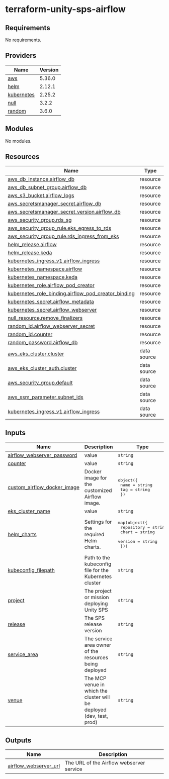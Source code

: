 # terraform-unity-sps-airflow

<!-- BEGINNING OF PRE-COMMIT-TERRAFORM DOCS HOOK -->
## Requirements

No requirements.

## Providers

| Name | Version |
|------|---------|
| <a name="provider_aws"></a> [aws](#provider\_aws) | 5.36.0 |
| <a name="provider_helm"></a> [helm](#provider\_helm) | 2.12.1 |
| <a name="provider_kubernetes"></a> [kubernetes](#provider\_kubernetes) | 2.25.2 |
| <a name="provider_null"></a> [null](#provider\_null) | 3.2.2 |
| <a name="provider_random"></a> [random](#provider\_random) | 3.6.0 |

## Modules

No modules.

## Resources

| Name | Type |
|------|------|
| [aws_db_instance.airflow_db](https://registry.terraform.io/providers/hashicorp/aws/latest/docs/resources/db_instance) | resource |
| [aws_db_subnet_group.airflow_db](https://registry.terraform.io/providers/hashicorp/aws/latest/docs/resources/db_subnet_group) | resource |
| [aws_s3_bucket.airflow_logs](https://registry.terraform.io/providers/hashicorp/aws/latest/docs/resources/s3_bucket) | resource |
| [aws_secretsmanager_secret.airflow_db](https://registry.terraform.io/providers/hashicorp/aws/latest/docs/resources/secretsmanager_secret) | resource |
| [aws_secretsmanager_secret_version.airflow_db](https://registry.terraform.io/providers/hashicorp/aws/latest/docs/resources/secretsmanager_secret_version) | resource |
| [aws_security_group.rds_sg](https://registry.terraform.io/providers/hashicorp/aws/latest/docs/resources/security_group) | resource |
| [aws_security_group_rule.eks_egress_to_rds](https://registry.terraform.io/providers/hashicorp/aws/latest/docs/resources/security_group_rule) | resource |
| [aws_security_group_rule.rds_ingress_from_eks](https://registry.terraform.io/providers/hashicorp/aws/latest/docs/resources/security_group_rule) | resource |
| [helm_release.airflow](https://registry.terraform.io/providers/hashicorp/helm/latest/docs/resources/release) | resource |
| [helm_release.keda](https://registry.terraform.io/providers/hashicorp/helm/latest/docs/resources/release) | resource |
| [kubernetes_ingress_v1.airflow_ingress](https://registry.terraform.io/providers/hashicorp/kubernetes/latest/docs/resources/ingress_v1) | resource |
| [kubernetes_namespace.airflow](https://registry.terraform.io/providers/hashicorp/kubernetes/latest/docs/resources/namespace) | resource |
| [kubernetes_namespace.keda](https://registry.terraform.io/providers/hashicorp/kubernetes/latest/docs/resources/namespace) | resource |
| [kubernetes_role.airflow_pod_creator](https://registry.terraform.io/providers/hashicorp/kubernetes/latest/docs/resources/role) | resource |
| [kubernetes_role_binding.airflow_pod_creator_binding](https://registry.terraform.io/providers/hashicorp/kubernetes/latest/docs/resources/role_binding) | resource |
| [kubernetes_secret.airflow_metadata](https://registry.terraform.io/providers/hashicorp/kubernetes/latest/docs/resources/secret) | resource |
| [kubernetes_secret.airflow_webserver](https://registry.terraform.io/providers/hashicorp/kubernetes/latest/docs/resources/secret) | resource |
| [null_resource.remove_finalizers](https://registry.terraform.io/providers/hashicorp/null/latest/docs/resources/resource) | resource |
| [random_id.airflow_webserver_secret](https://registry.terraform.io/providers/hashicorp/random/latest/docs/resources/id) | resource |
| [random_id.counter](https://registry.terraform.io/providers/hashicorp/random/latest/docs/resources/id) | resource |
| [random_password.airflow_db](https://registry.terraform.io/providers/hashicorp/random/latest/docs/resources/password) | resource |
| [aws_eks_cluster.cluster](https://registry.terraform.io/providers/hashicorp/aws/latest/docs/data-sources/eks_cluster) | data source |
| [aws_eks_cluster_auth.cluster](https://registry.terraform.io/providers/hashicorp/aws/latest/docs/data-sources/eks_cluster_auth) | data source |
| [aws_security_group.default](https://registry.terraform.io/providers/hashicorp/aws/latest/docs/data-sources/security_group) | data source |
| [aws_ssm_parameter.subnet_ids](https://registry.terraform.io/providers/hashicorp/aws/latest/docs/data-sources/ssm_parameter) | data source |
| [kubernetes_ingress_v1.airflow_ingress](https://registry.terraform.io/providers/hashicorp/kubernetes/latest/docs/data-sources/ingress_v1) | data source |

## Inputs

| Name | Description | Type | Default | Required |
|------|-------------|------|---------|:--------:|
| <a name="input_airflow_webserver_password"></a> [airflow\_webserver\_password](#input\_airflow\_webserver\_password) | value | `string` | n/a | yes |
| <a name="input_counter"></a> [counter](#input\_counter) | value | `string` | n/a | yes |
| <a name="input_custom_airflow_docker_image"></a> [custom\_airflow\_docker\_image](#input\_custom\_airflow\_docker\_image) | Docker image for the customized Airflow image. | <pre>object({<br>    name = string<br>    tag  = string<br>  })</pre> | n/a | yes |
| <a name="input_eks_cluster_name"></a> [eks\_cluster\_name](#input\_eks\_cluster\_name) | value | `string` | n/a | yes |
| <a name="input_helm_charts"></a> [helm\_charts](#input\_helm\_charts) | Settings for the required Helm charts. | <pre>map(object({<br>    repository = string<br>    chart      = string<br>    version    = string<br>  }))</pre> | n/a | yes |
| <a name="input_kubeconfig_filepath"></a> [kubeconfig\_filepath](#input\_kubeconfig\_filepath) | Path to the kubeconfig file for the Kubernetes cluster | `string` | n/a | yes |
| <a name="input_project"></a> [project](#input\_project) | The project or mission deploying Unity SPS | `string` | n/a | yes |
| <a name="input_release"></a> [release](#input\_release) | The SPS release version | `string` | n/a | yes |
| <a name="input_service_area"></a> [service\_area](#input\_service\_area) | The service area owner of the resources being deployed | `string` | n/a | yes |
| <a name="input_venue"></a> [venue](#input\_venue) | The MCP venue in which the cluster will be deployed (dev, test, prod) | `string` | n/a | yes |

## Outputs

| Name | Description |
|------|-------------|
| <a name="output_airflow_webserver_url"></a> [airflow\_webserver\_url](#output\_airflow\_webserver\_url) | The URL of the Airflow webserver service |
<!-- END OF PRE-COMMIT-TERRAFORM DOCS HOOK -->
